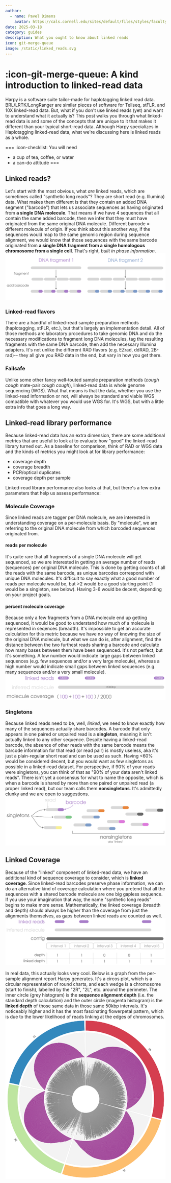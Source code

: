```yaml
---
author: 
  - name: Pavel Dimens
    avatar: https://cals.cornell.edu/sites/default/files/styles/faculty/public/2024-09/afs-headshot-high-res-2cropped_0.jpg
date: 2025-03-18
category: guides
description: What you ought to know about linked reads
icon: git-merge-queue
image: /static/linked_reads.svg
---
```


# :icon-git-merge-queue: A kind introduction to linked-read data
Harpy is a software suite tailor-made for haplotagging linked read data. BRL/LRTK/LongRanger are similar pieces of software for Tellseq, stFLR, and 10X linked-read
data. But, what if you don't use linked reads (yet) and want to understand what it actually is? This post walks you through what linked-read data is and some 
of the concepts that are unique to it that makes it different than your typical short-read data. Although Harpy specializes in Haplotagging linked-read data,
what we're discussing here is linked reads as a whole.

===  :icon-checklist: You will need
- a cup of tea, coffee, or water
- a can-do attitude
===

## Linked reads?
Let's start with the most obvious, what _are_ linked reads, which are sometimes called "synthetic long reads"? They are short read (e.g. Illumina) data. What makes them different is that they contain an added DNA segment ("barcode") that lets us associate sequences as having originated from **a single DNA molecule**. That means if we have 4 sequences that all contain the same added barcode,
then we infer that they must have originated from the same original DNA molecule. Different barcode = different molecule of origin. If you think about this another way,
if the sequences would map to the same genomic region during sequence alignment, we would know that those sequences with the same barcode originated from 
**a single DNA fragment from a single homologous chromosome from a single cell**. That's right, _built in phase information_.
![simplified overview of linked reads](/static/linked_reads.svg)

### Linked-read flavors
There are a handful of linked-read sample preparation methods (haplotagging, stFLR, etc.), but that's largely an implementation detail. All of those methods are
laboratory procedures to take genomic DNA and do the necessary modifications to fragment long DNA molecules, tag the resulting fragments with the same
DNA barcode, then add the necessary Illumina adapters. It's not unlike the different RAD flavors (e.g. EZrad, ddRAD, 2B-rad)-- they all give you RAD data in the end,
but vary in how you get there.

### Failsafe
Unlike some other fancy well-touted sample preparation methods (_cough cough_ mate-pair _cough cough_), linked-read data is whole genome sequencing (WGS).
What that means is that the data, whether you use the linked-read information or not, will always be standard and viable WGS compatible with whatever you
would use WGS for. It's WGS, but with a little extra info that goes a long way.

## Linked-read library performance
Because linked-read data has an extra dimension, there are some additional metrics that are useful to look at to evaluate how "good" the linked-read library
turned out. As a baseline for comparison, think of RAD or WGS data and the kinds of metrics you might look at for library performance:
- coverage depth
- coverage breadth
- PCR/optical duplicates
- coverage depth per sample

Linked-read library performance also looks at that, but there's a few extra parameters that help us assess performance:

### Molecule Coverage
Since linked reads are tagger per DNA molecule, we are interested in understanding coverage on a per-molecule basis. By "molecule", we are referring
to the original DNA molecule from which barcoded sequences originated from.

#### reads per molecule
It's quite rare that all fragments of a single DNA molecule will get sequenced, so we are interested in getting an average number of
reads (sequences) per original DNA molecule. This is done by getting counts of all the reads with the same barcode, as unique barcodes
correspond with unique DNA molecules. It's difficult to say exactly what a good number of reads per molecule would be, but >2 would be
a good starting point (1 would be a singleton, see below). Having 3-6 would be decent, depending on your project goals.

#### percent molecule coverage
Because only a few fragments from a DNA molecule end up getting sequenced, it would be good to understand how much of a molecule is represented
in seqences (breadth). It's impossible to get an accurate calculation for this metric because we have no way of knowing the size of the original
DNA molecule, but what we can do is, after alignment, find the distance between the two furthest reads sharing a barcode and calculate how many
bases between them have been sequenced. It's not perfect, but it's something. A low number would indicate large gaps between linked sequences
(e.g. few sequences and/or a very large molecule), whereas a high number would indicate small gaps between linked sequences (e.g. many sequences and/or 
a very small molecule).
![molecule coverage example for 3 linked-reads sharing the same barcode](/static/molecule_coverage.svg)

### Singletons
Because linked reads need to be, well, _linked_, we need to know exactly how many of the sequences actually share barcodes. A barcode that only appears
in one paired or unpaired read is a **singleton**, meaning it isn't actually linked to any other sequence. Despite having a linked-read barcode, the
absence of other reads with the same barcode means the barcode information for that read (or read pair) is mostly useless, aka it's just a plain-regular
short read and can be used as such. Having <60% would be considered decent, but you would want as few singletons as possible in a linked-read dataset. For
perspective, if 90% of your reads were singletons, you can think of that as "90% of your data aren't linked reads". There isn't yet a consensus for what
to name the opposite, which is when a barcode is shared by more than one paired or unpaired read (a proper linked read), but our team calls them **nonsingletons**.
It's admittedly clunky and we are open to suggestions.
![singletons and nonsingletons](/static/linked_singletons.svg)

## Linked Coverage
Because of the "linked" component of linked-read data, we have an additional kind of sequence coverage
to consider, which is **linked coverage**. Since linked-read barcodes preserve phase information, we can do an alternative kind of
coverage calculation where you pretend that all the sequences with a shared barcode molecule are one big gapless sequence. If you use your imagination
that way, the name "synthetic long reads" begins to make more sense. Mathematically, the linked coverage (breadth and depth) should always be higher
than the coverage from just the alignments themselves, as gaps between linked reads are counted as well.
![linked depth](/static/linked_depth.svg)

In real data, this actually looks very cool. Below is a graph from the per-sample alignment report Harpy generates. It's a circos plot,
which is a circular representation of round charts, and each wedge is a chromosome (start to finish), labelled by the "2R", "2L", etc. around
the perimeter. The inner circle (grey histogram) is the **sequence alignment depth** (i.e. the standard depth calculation) and the outer circle (magenta histogram)
is the **linked depth** of those same data in those same 50kbp intervals. It's noticeably higher and it has the most fascinating flowerpetal pattern, which
is due to the lower likelihood of reads linking at the edges of chromosomes.
![linked depth in real data](/static/linked_depth_example.png)

